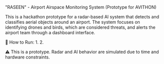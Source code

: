 "RASEEN" - Airport Airspace Monitoring System (Prototype for AVITHON)

This is a hackathon prototype for a radar-based AI system that detects and classifies aerial objects around an airport. The system focuses on identifying drones and birds, which are considered threats, and alerts the airport team through a dashboard interface.

🚀 How to Run:
	1.
	2.	

⚠️ This is a prototype. Radar and AI behavior are simulated due to time and hardware constraints.
